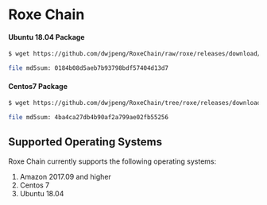 # Roxe Chain


#### Ubuntu 18.04  Package 


```sh
$ wget https://github.com/dwjpeng/RoxeChain/raw/roxe/releases/download/v1.0.0/RoxeChain-1.0.0.ubuntu-18.04-x86_64.tar.gz

file md5sum: 0184b08d5aeb7b93798bdf57404d13d7
```

#### Centos7 Package 

```sh
$ wget https://github.com/dwjpeng/RoxeChain/tree/roxe/releases/download/v1.0.0/RoxeChain-1.0.0.x86_64-0.x86_64.tar

file md5sum: 4ba4ca27db4b90af2a799ae02fb55256
```


## Supported Operating Systems

Roxe Chain currently supports the following operating systems:

1. Amazon 2017.09 and higher
2. Centos 7
3. Ubuntu 18.04
